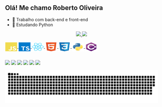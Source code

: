## Olá! Me chamo Roberto Oliveira

- 🔭 Trabalho com back-end e front-end
- 🌱 Estudando Python

<div align="center">
  <a href="https://github.com/roherool">
  <img height="180em" src="https://github-readme-stats.vercel.app/api?username=roherool&show_icons=true&theme=dracula&include_all_commits=true&count_private=true"/>
  <img height="180em" src="https://github-readme-stats.vercel.app/api/top-langs/?username=roherool&layout=compact&langs_count=7&theme=dracula"/>
</div>
<div style="display: inline_block"><br>
  <img align="center" alt="roherool-Js" height="30" width="40" src="https://raw.githubusercontent.com/devicons/devicon/master/icons/javascript/javascript-plain.svg">
  <img align="center" alt="roherool-Ts" height="30" width="40" src="https://raw.githubusercontent.com/devicons/devicon/master/icons/typescript/typescript-plain.svg">
  <img align="center" alt="roherool-React" height="30" width="40" src="https://raw.githubusercontent.com/devicons/devicon/master/icons/react/react-original.svg">
  <img align="center" alt="roherool-HTML" height="30" width="40" src="https://raw.githubusercontent.com/devicons/devicon/master/icons/html5/html5-original.svg">
  <img align="center" alt="roherool-CSS" height="30" width="40" src="https://raw.githubusercontent.com/devicons/devicon/master/icons/css3/css3-original.svg">
  <img align="center" alt="roherool-Python" height="30" width="40" src="https://raw.githubusercontent.com/devicons/devicon/master/icons/python/python-original.svg">
  <img align="center" alt="roherool-Csharp" height="30" width="40" src="https://raw.githubusercontent.com/devicons/devicon/master/icons/csharp/csharp-original.svg">
</div>
  
##
  
<div> 
  <a href="https://www.linkedin.com/in/roherool" target="_blank"><img src="https://img.shields.io/badge/-LinkedIn-%230077B5?style=for-the-badge&logo=linkedin&logoColor=white" target="_blank"></a> 
  <a href="https://www.youtube.com/channel/UC_-uuuZbY0AAt9CViNzvc-Q" target="_blank"><img src="https://img.shields.io/badge/YouTube-FF0000?style=for-the-badge&logo=youtube&logoColor=white" target="_blank"></a>
  <a href="https://discord.gg/Roberto#6218" target="_blank"><img src="https://img.shields.io/badge/Discord-7289DA?style=for-the-badge&logo=discord&logoColor=white" target="_blank"></a> 
  <a href = "mailto:rooherool@gmail.com"><img src="https://img.shields.io/badge/-Gmail-%23333?style=for-the-badge&logo=gmail&logoColor=white" target="_blank"></a>
  <a href="https://instagram.com/roherool" target="_blank"><img src="https://img.shields.io/badge/-Instagram-%23E4405F?style=for-the-badge&logo=instagram&logoColor=white" target="_blank"></a>
 	<a href="https://www.twitch.tv/roherool" target="_blank"><img src="https://img.shields.io/badge/Twitch-9146FF?style=for-the-badge&logo=twitch&logoColor=white" target="_blank"></a>
 
  ![Snake animation](https://github.com/roherool/roherool/blob/output/github-contribution-grid-snake.svg)
 
</div>
